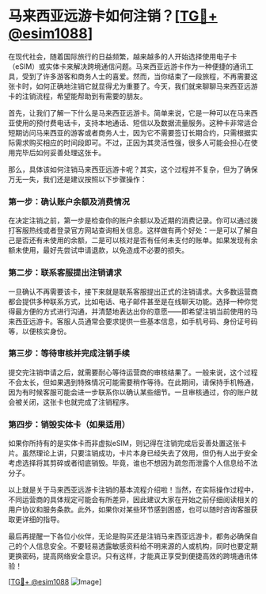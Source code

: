 # 马来西亚远游卡如何注销？[[TG💪+ @esim1088](https://t.me/s/esim1088)]

在现代社会，随着国际旅行的日益频繁，越来越多的人开始选择使用电子卡（eSIM）或实体卡来解决跨境通信问题。马来西亚远游卡作为一种便捷的通讯工具，受到了许多游客和商务人士的喜爱。然而，当你结束了一段旅程，不再需要这张卡时，如何正确地注销它就显得尤为重要了。今天，我们就来聊聊马来西亚远游卡的注销流程，希望能帮助到有需要的朋友。

首先，让我们了解一下什么是马来西亚远游卡。简单来说，它是一种可以在马来西亚使用的预付费电话卡，支持本地通话、短信以及数据流量服务。这种卡非常适合短期访问马来西亚的游客或者商务人士，因为它不需要签订长期合约，只需根据实际需求购买相应的时间段即可。不过，正因为其灵活性强，很多人可能会担心在使用完毕后如何妥善处理这张卡。

那么，具体该如何注销马来西亚远游卡呢？其实，这个过程并不复杂，但为了确保万无一失，我们还是建议按照以下步骤操作：

### 第一步：确认账户余额及消费情况

在决定注销之前，第一步是检查你的账户余额以及近期的消费记录。你可以通过拨打客服热线或者登录官方网站查询相关信息。这样做有两个好处：一是可以了解自己是否还有未使用的余额，二是可以核对是否有任何未支付的账单。如果发现有余额未使用，最好先尝试申请退款，以免造成不必要的损失。

### 第二步：联系客服提出注销请求

一旦确认不再需要该卡，接下来就是联系客服提出正式的注销请求。大多数运营商都会提供多种联系方式，比如电话、电子邮件甚至是在线聊天功能。选择一种你觉得最方便的方式进行沟通，并清楚地表达出你的意愿——即希望注销当前使用的马来西亚远游卡。客服人员通常会要求提供一些基本信息，如手机号码、身份证号码等，以便核实身份。

### 第三步：等待审核并完成注销手续

提交完注销申请之后，就需要耐心等待运营商的审核结果了。一般来说，这个过程不会太长，但如果遇到特殊情况可能需要稍作等待。在此期间，请保持手机畅通，因为有时候客服可能会进一步联系你以确认某些细节。一旦审核通过，你的账户就会被关闭，这张卡也就完成了注销程序。

### 第四步：销毁实体卡（如果适用）

如果你所持有的是实体卡而非虚拟eSIM，则记得在注销完成后妥善处置这张卡片。虽然理论上讲，只要注销成功，卡片本身已经失去了效用，但仍有人出于安全考虑选择将其剪碎或者彻底销毁。毕竟，谁也不想因为疏忽而泄露个人信息给不法分子。

以上就是关于马来西亚远游卡注销的基本流程介绍啦！当然，在实际操作过程中，不同运营商的具体规定可能会有所差异，因此建议大家在开始之前仔细阅读相关的用户协议和服务条款。此外，如果你对某些环节感到困惑，也可以随时咨询客服获取更详细的指导。

最后再提醒一下各位小伙伴，无论是购买还是注销马来西亚远游卡，都务必确保自己的个人信息安全。不要轻易透露敏感资料给不明来源的人或机构，同时也要定期更换密码，提高网络安全意识。只有这样，才能真正享受到便捷高效的跨境通讯体验！

[[TG💪+ @esim1088](https://t.me/s/esim1088) ![Image](https://i.postimg.cc/4NQfJmqS/Snipaste-2025-05-13-00-14-12.png)]